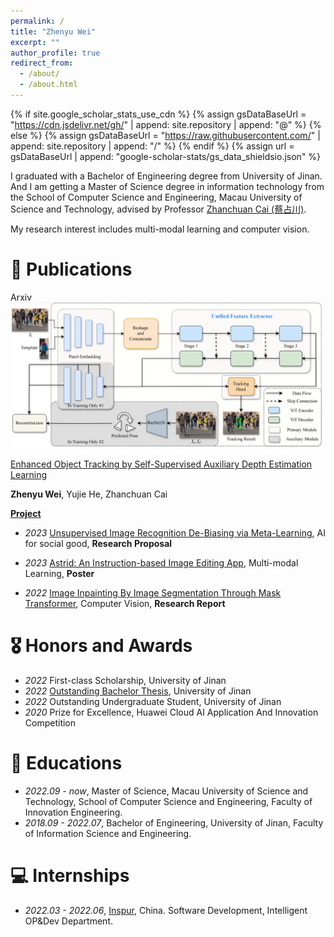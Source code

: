 ```yaml
---
permalink: /
title: "Zhenyu Wei"
excerpt: ""
author_profile: true
redirect_from: 
  - /about/
  - /about.html
---
```


{% if site.google_scholar_stats_use_cdn %}
{% assign gsDataBaseUrl = "https://cdn.jsdelivr.net/gh/" | append: site.repository | append: "@" %}
{% else %}
{% assign gsDataBaseUrl = "https://raw.githubusercontent.com/" | append: site.repository | append: "/" %}
{% endif %}
{% assign url = gsDataBaseUrl | append: "google-scholar-stats/gs_data_shieldsio.json" %}

<span class='anchor' id='about-me'></span>

I graduated with a Bachelor of Engineering degree from University of Jinan. And I am getting a Master of Science degree in information technology from the School of Computer Science and Engineering, Macau University of Science and Technology, advised by Professor [Zhanchuan Cai (蔡占川)](https://www.must.edu.mo/en/scse/staff/cai-zhan-chuan).

My research interest includes multi-modal learning and computer vision.

<!-- I have published more than 100 papers at the top international AI conferences with total <a href='https://scholar.google.com/citations?user=DhtAFkwAAAAJ'>google scholar citations <strong><span id='total_cit'>0</span></strong></a> (You can also use google scholar badge <a href='https://scholar.google.com/citations?user=DhtAFkwAAAAJ'><img src="https://img.shields.io/endpoint?url={{ url | url_encode }}&logo=Google%20Scholar&labelColor=f6f6f6&color=9cf&style=flat&label=citations"></a>). -->


<!-- # 🔥 News
- *2022.02*: &nbsp;🎉🎉 Lorem ipsum dolor sit amet, consectetur adipiscing elit. Vivamus ornare aliquet ipsum, ac tempus justo dapibus sit amet. 
- *2022.02*: &nbsp;🎉🎉 Lorem ipsum dolor sit amet, consectetur adipiscing elit. Vivamus ornare aliquet ipsum, ac tempus justo dapibus sit amet.  -->

# 📝 Publications 

<div class='paper-box' data-ccursor="lift"><div class='paper-box-image'><div><div class="badge">Arxiv</div><img src='../assets/images/Overview.png' alt="sym" width="500px"></div></div>
<div class='paper-box-text' markdown="1">

[Enhanced Object Tracking by Self-Supervised Auxiliary Depth Estimation Learning](https://arxiv.org/abs/2405.14195)

**Zhenyu Wei**, Yujie He, Zhanchuan Cai

[**Project**](https://scholar.google.com/) <strong><span class='show_paper_citations' data='DhtAFkwAAAAJ:ALROH1vI_8AC'></span></strong>
</div>
</div>

- *2023* [Unsupervised Image Recognition De-Biasing via Meta-Learning](../assets/files/AI_for_social_good_research_proposal.pdf), AI for social good, **Research Proposal**

- *2023* [Astrid: An Instruction-based Image Editing App](../assets/files/astrid_poster.pdf), Multi-modal Learning, **Poster**

- *2022* [Image Inpainting By Image Segmentation Through Mask Transformer](../assets/files/DIP_Report.pdf), Computer Vision, **Research Report**

# 🎖️ Honors and Awards
- *2022* First-class Scholarship, University of Jinan
- *2022* [Outstanding Bachelor Thesis](https://github.com/Arkitect-z/Imagnifier), University of Jinan
- *2022* Outstanding Undergraduate Student, University of Jinan
- *2020* Prize for Excellence, Huawei Cloud AI Application And Innovation Competition

# 📖 Educations
- *2022.09 - now*, Master of Science, Macau University of Science and Technology, School of Computer Science and Engineering, Faculty of Innovation Engineering.
- *2018.09 - 2022.07*, Bachelor of Engineering, University of Jinan, Faculty of Information Science and Engineering.

<!-- # 💬 Invited Talks
- *2021.06*, Lorem ipsum dolor sit amet, consectetur adipiscing elit. Vivamus ornare aliquet ipsum, ac tempus justo dapibus sit amet. 
- *2021.03*, Lorem ipsum dolor sit amet, consectetur adipiscing elit. Vivamus ornare aliquet ipsum, ac tempus justo dapibus sit amet.  \| [\[video\]](https://github.com/) -->

# 💻 Internships
- *2022.03 - 2022.06*, [Inspur](https://www.inspur.com/), China. Software Development, Intelligent OP&Dev Department.
